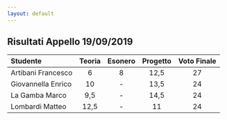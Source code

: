 ```yaml
---
layout: default
---
```


Risultati Appello 19/09/2019
----------------------------------------

| Studente           | Teoria | Esonero | Progetto | Voto Finale |
| :----------------- | :----: | :-----: | :------: | :---------: |
| Artibani Francesco |   6    |    8    |   12,5   |     27      |
| Giovannella Enrico |   10   |    -    |   13,5   |     24      |
| La Gamba Marco     |  9,5   |    -    |   14,5   |     24      |
| Lombardi Matteo    |  12,5  |    -    |    11    |     24      |

